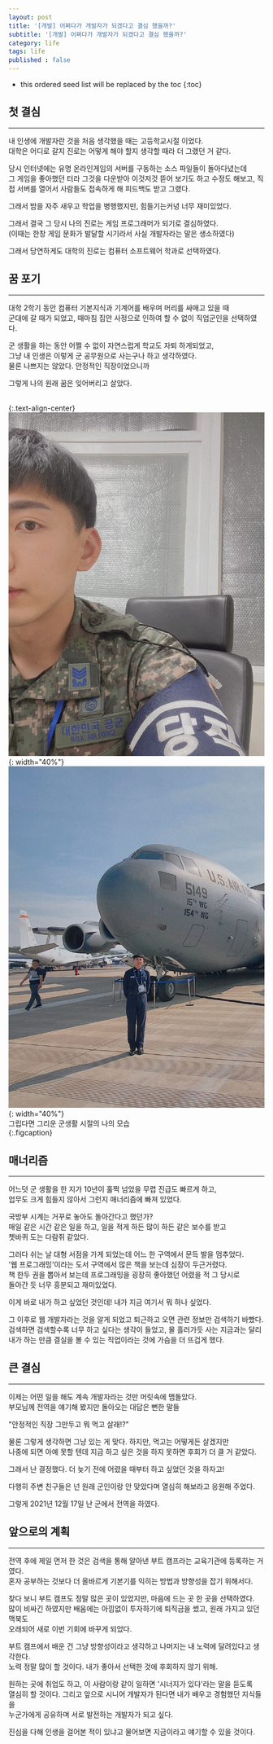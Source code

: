 ```yaml
---
layout: post
title: '[개발] 어쩌다가 개발자가 되겠다고 결심 했을까?'
subtitle: '[개발] 어쩌다가 개발자가 되겠다고 결심 했을까?'
category: life
tags: life
published : false
---
```


<!-- more -->

* this ordered seed list will be replaced by the toc 
{:toc}

## 첫 결심  
---  
내 인생에 개발자란 것을 처음 생각했을 때는 고등학교시절 이었다.  
대학은 어디로 갈지 진로는 어떻게 해야 할지 생각할 때라 더 그랬던 거 같다.  

당시 인터넷에는 유명 온라인게임의 서버를 구동하는 소스 파일들이 돌아다녔는데  
그 게임을 좋아했던 터라 그것을 다운받아 이것저것 뜯어 보기도 하고 수정도 해보고,
직접 서버를 열어서 사람들도 접속하게 해 피드백도 받고 그랬다.

그래서 밤을 자주 새우고 학업을 병행했지만, 힘들기는커녕 너무 재미있었다.  

그래서 결국 그 당시 나의 진로는 게임 프로그래머가 되기로 결심하였다.  
(이때는 한창 게임 문화가 발달할 시기라서 사실 개발자라는 말은 생소하였다)  

그래서 당연하게도 대학의 진로는 컴퓨터 소프트웨어 학과로 선택하였다.  

## 꿈 포기  
---  
대학 2학기 동안 컴퓨터 기본지식과 기계어를 배우며 머리를 싸매고 있을 때  
군대에 갈 때가 되었고, 때마침 집안 사정으로 인하여 할 수 없이 직업군인을 선택하였다.  

군 생활을 하는 동안 어쩔 수 없이 자연스럽게 학교도 자퇴 하게되었고,  
그냥 내 인생은 이렇게 군 공무원으로 사는구나 하고 생각하였다.  
물론 나쁘지는 않았다. 안정적인 직장이었으니까  

그렇게 나의 원래 꿈은 잊어버리고 살았다.  
<br>  

{:.text-align-center}
![air01](/assets/img/life/2022-01-12-life/air01.JPG){: width="40%"}
![air02](/assets/img/life/2022-01-12-life/air02.JPG){: width="40%"}  
그립다면 그리운 군생활 시절의 나의 모습  
{:.figcaption}  

## 매너리즘  
---  
어느덧 군 생활을 한 지가 10년이 훌쩍 넘었을 무렵 진급도 빠르게 하고,  
업무도 크게 힘들지 않아서 그런지 매너리즘에 빠져 있었다.  

국방부 시계는 거꾸로 놓아도 돌아간다고 했던가?  
매일 같은 시간 같은 일을 하고, 일을 적게 하든 많이 하든 같은 보수를 받고  
쳇바퀴 도는 다람쥐 같았다.  

그러다 쉬는 날 대형 서점을 가게 되었는데 어느 한 구역에서 문득 발을 멈추었다.  
'웹 프로그래밍'이라는 도서 구역에서 많은 책을 보는데 심장이 두근거렸다.  
책 한두 권을 뽑아서 보는데 프로그래밍을 굉장히 좋아했던 어렸을 적 그 당시로  
돌아간 듯 너무 흥분되고 재미있었다.  

이게 바로 내가 하고 싶었던 것인데! 내가 지금 여기서 뭐 하나 싶었다.  

그 이후로 웹 개발자라는 것을 알게 되었고 퇴근하고 오면 관련 정보만 검색하기 바빴다.  
검색하면 검색할수록 너무 하고 싶다는 생각이 들었고, 물 흘러가듯 사는 지금과는 달리  
내가 하는 만큼 결실을 볼 수 있는 직업이라는 것에 가슴을 더 뜨겁게 했다.  

## 큰 결심  
---  
이제는 어떤 일을 해도 계속 개발자라는 것만 머릿속에 맴돌았다.  
부모님께 전역을 얘기해 봤지만 돌아오는 대답은 뻔한 말들  

"안정적인 직장 그만두고 뭐 먹고 살래!?"  

물론 그렇게 생각하면 그냥 있는 게 맞다. 하지만, 먹고는 어떻게든 살겠지만  
나중에 되면 아예 못할 텐데 지금 하고 싶은 것을 하지 못하면 후회가 더 클 거 같았다.  

그래서 난 결정했다. 더 늦기 전에 어렸을 때부터 하고 싶었던 것을 하자고!  

다행히 주변 친구들은 넌 원래 군인이랑 안 맞았다며 열심히 해보라고 응원해 주었다.  

그렇게 2021년 12월 17일 난 군에서 전역을 하였다.  

## 앞으로의 계획  
---  
전역 후에 제일 먼저 한 것은 검색을 통해 알아낸 부트 캠프라는 교육기관에 등록하는 거였다.  
혼자 공부하는 것보다 더 올바르게 기본기를 익히는 방법과 방향성을 잡기 위해서다.  

찾다 보니 부트 캠프도 정말 많은 곳이 있었지만, 마음에 드는 곳 한 곳을 선택하였다.  
많이 비싸긴 하였지만 배움에는 아낌없이 투자하기에 퇴직금을 썼고, 원래 가지고 있던 맥북도  
오래되어 새로 이번 기회에 바꾸게 되었다.  

부트 캠프에서 배운 건 그냥 방향성이라고 생각하고 나머지는 내 노력에 달려있다고 생각한다.  
노력 정말 많이 할 것이다. 내가 좋아서 선택한 것에 후회하지 않기 위해.  

원하는 곳에 취업도 하고, 이 사람이랑 같이 일하면 '시너지가 있다'라는 말을 듣도록  
열심히 할 것이다. 그리고 앞으로 시니어 개발자가 된다면 내가 배우고 경험했던 지식들을  
누군가에게 공유하며 서로 발전하는 개발자가 되고 싶다.  

진심을 다해 인생을 걸어본 적이 있냐고 물어보면 지금이라고 얘기할 수 있을 것이다.